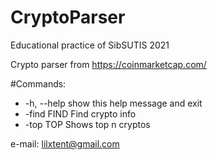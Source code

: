 # CryptoParser
Educational practice of SibSUTIS 2021

Crypto parser from https://coinmarketcap.com/

#Commands:
*  -h, --help  show this help message and exit
*  -find FIND  Find crypto info
*  -top TOP    Shows top n cryptos

e-mail: lilxtent@gmail.com